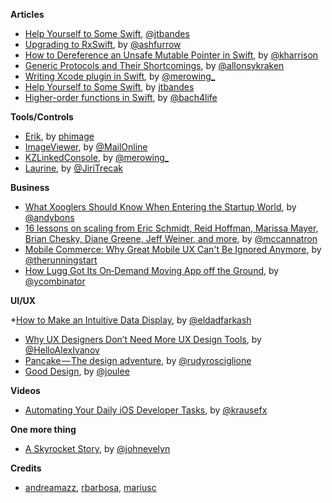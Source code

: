 **Articles** 

* [Help Yourself to Some Swift](http://bandes-stor.ch/blog/2015/11/28/help-yourself-to-some-swift/), [@jtbandes](https://twitter.com/jtbandes)
* [Upgrading to RxSwift](http://artsy.github.io/blog/2015/12/08/reactive-cocoa-to-rxswift/), by [@ashfurrow](https://twitter.com/ashfurrow)
* [How to Dereference an Unsafe Mutable Pointer in Swift](http://useyourloaf.com/blog/how-to-dereference-an-unsafe-mutable-pointer-in-swift.html), by [@kharrison](https://twitter.com/kharrison)
* [Generic Protocols and Their Shortcomings](http://krakendev.io/blog/generic-protocols-and-their-shortcomings), by [@allonsykraken](https://twitter.com/allonsykraken)
* [Writing Xcode plugin in Swift](http://merowing.info/2015/12/writing-xcode-plugin-in-swift/), by [@merowing_](https://twitter.com/merowing\_)
* [Help Yourself to Some Swift](http://bandes-stor.ch/blog/2015/11/28/help-yourself-to-some-swift/), by [jtbandes](https://twitter.com/jtbandes)
* [Higher-order functions in Swift](http://ijoshsmith.com/2015/12/09/higher-order-functions-in-swift/), by [@bach4life](https://twitter.com/bach4life)

**Tools/Controls**

* [Erik](https://github.com/phimage/Erik), by [phimage](https://github.com/phimage)  
* [ImageViewer](https://github.com/MailOnline/ImageViewer), by [@MailOnline](https://twitter.com/MailOnline)
* [KZLinkedConsole](https://github.com/krzysztofzablocki/KZLinkedConsole), by [@merowing_](https://twitter.com/merowing_)  
* [Laurine](https://github.com/JiriTrecak/Laurine), by [@JiriTrecak](https://twitter.com/@JiriTrecak)  

**Business**

* [What Xooglers Should Know When Entering the Startup World](https://medium.com/@andybons/what-xooglers-should-know-when-entering-the-startup-world-eac0c59f804d#.5l8yncwt8), by [@andybons](https://twitter.com/andybons)
* [16 lessons on scaling from Eric Schmidt, Reid Hoffman, Marissa Mayer, Brian Chesky, Diane Greene, Jeff Weiner, and more](https://medium.com/notes-essays-cs183c-technology-enabled-blitzscalin/16-lessons-on-scaling-from-eric-schmidt-reid-hoffman-marissa-mayer-brian-chesky-diane-greene-3d6367e63a42#.1vkyzbqpj), by [@mccannatron](https://twitter.com/mccannatron)
* [Mobile Commerce: Why Great Mobile UX Can't Be Ignored Anymore](https://www.shopify.com/enterprise/54333251-mobile-commerce-why-great-mobile-ux-cant-be-ignored-anymore), by [@therunningstart](https://twitter.com/therunningstart)
* [How Lugg Got Its On‑Demand Moving App off the Ground](http://themacro.com/articles/2015/12/interview-with-lugg-founders/), by [@ycombinator](https://twitter.com/ycombinator)

**UI/UX**

*[How to Make an Intuitive Data Display](http://www.uxbooth.com/articles/how-to-make-an-intuitive-data-display/), by [@eldadfarkash](https://twitter.com/eldadfarkash)
* [Why UX Designers Don’t Need More UX Design Tools](https://medium.com/@HelloAlexIvanov/why-ux-designers-don-t-need-more-ux-design-tools-2e2db797955e#.vdx76xyhu), by [@HelloAlexIvanov](https://twitter.com/HelloAlexIvanov)
* [Pancake — The design adventure](https://medium.com/@rudyrosciglione/pancake-the-design-adventure-28ae01e4ab37#.957d17g7n), by [@rudyrosciglione](https://twitter.com/rudyrosciglione)
* [Good Design](https://medium.com/the-year-of-the-looking-glass/good-design-a89c15136ba6#.2q39kisjq), by [@joulee](https://twitter.com/joulee)

**Videos**

* [Automating Your Daily iOS Developer Tasks](https://realm.io/news/felix-krause-fastlane-automating-ios-tasks/), by [@krausefx](https://twitter.com/krausefx)

**One more thing**

* [A Skyrocket Story](https://itunes.apple.com/gb/app/a-skyrocket-story/id1048903449), by [@johnevelyn](https://twitter.com/johnevelyn)

**Credits**

* [andreamazz](https://github.com/andreamazz),  [rbarbosa](https://github.com/rbarbosa), [mariusc](https://github.com/mariusc)
